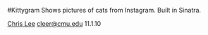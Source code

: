 #Kittygram
Shows pictures of cats from Instagram.
Built in Sinatra.

[Chris Lee](http://chrsl.net)
cleer@cmu.edu
11.1.10